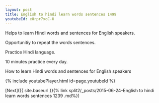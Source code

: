 ```yaml
---
layout: post
title: English to hindi learn words sentences 1499 
youtubeId: e8rpr7xoC-U
---
```

 
 
Helps to learn Hindi words and sentences for English speakers.

Opportunitiy to repeat the words sentences. 

Practice Hindi language. 
 
10 minutes practice every day. 
 
How to learn Hindi words and sentences for English speakers 
 
{% include youtubePlayer.html id=page.youtubeId %}
 
 
[Next]({{ site.baseurl }}{% link  split2/_posts/2015-06-24-English to hindi learn words sentences 1239 .md%})
 
